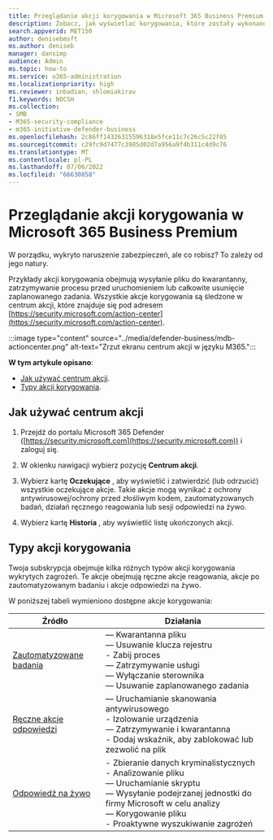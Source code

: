 ```yaml
---
title: Przeglądanie akcji korygowania w Microsoft 365 Business Premium
description: Zobacz, jak wyświetlać korygowania, które zostały wykonane automatycznie lub oczekują na zatwierdzenie w Centrum akcji.
search.appverid: MET150
author: denisebmsft
ms.author: deniseb
manager: dansimp
audience: Admin
ms.topic: how-to
ms.service: o365-administration
ms.localizationpriority: high
ms.reviewer: inbadian, shlomiakirav
f1.keywords: NOCSH
ms.collection:
- SMB
- M365-security-compliance
- m365-initiative-defender-business
ms.openlocfilehash: 2c86ff14326315596318e5fce11c7c26c5c22f85
ms.sourcegitcommit: c29fc9d7477c3985d02d7a956a9f4b311c4d9c76
ms.translationtype: MT
ms.contentlocale: pl-PL
ms.lasthandoff: 07/06/2022
ms.locfileid: "66630858"
---
```

# <a name="review-remediation-actions-in-microsoft-365-business-premium"></a>Przeglądanie akcji korygowania w Microsoft 365 Business Premium

W porządku, wykryto naruszenie zabezpieczeń, ale co robisz? To zależy od jego natury.

Przykłady akcji korygowania obejmują wysyłanie pliku do kwarantanny, zatrzymywanie procesu przed uruchomieniem lub całkowite usunięcie zaplanowanego zadania. Wszystkie akcje korygowania są śledzone w centrum akcji, które znajduje się pod adresem [https://security.microsoft.com/action-center](https://security.microsoft.com/action-center).

:::image type="content" source="../media/defender-business/mdb-actioncenter.png" alt-text="Zrzut ekranu centrum akcji w języku M365.":::

**W tym artykule opisano**:

- [Jak używać centrum akcji](#how-to-use-your-action-center).
- [Typy akcji korygowania](#types-of-remediation-actions).


## <a name="how-to-use-your-action-center"></a>Jak używać centrum akcji

1. Przejdź do portalu Microsoft 365 Defender ([https://security.microsoft.com](https://security.microsoft.com)) i zaloguj się.

2. W okienku nawigacji wybierz pozycję **Centrum akcji**.

3. Wybierz kartę **Oczekujące** , aby wyświetlić i zatwierdzić (lub odrzucić) wszystkie oczekujące akcje. Takie akcje mogą wynikać z ochrony antywirusowej/ochrony przed złośliwym kodem, zautomatyzowanych badań, działań ręcznego reagowania lub sesji odpowiedzi na żywo.

4. Wybierz kartę **Historia** , aby wyświetlić listę ukończonych akcji.

## <a name="types-of-remediation-actions"></a>Typy akcji korygowania

Twoja subskrypcja obejmuje kilka różnych typów akcji korygowania wykrytych zagrożeń. Te akcje obejmują ręczne akcje reagowania, akcje po zautomatyzowanym badaniu i akcje odpowiedzi na żywo.

W poniższej tabeli wymieniono dostępne akcje korygowania:

| Źródło  | Działania  |
|---------|---------|
| [Zautomatyzowane badania](../security/defender-endpoint/automated-investigations.md)      | — Kwarantanna pliku <br/>— Usuwanie klucza rejestru <br/>- Zabij proces <br/>— Zatrzymywanie usługi <br/>— Wyłączanie sterownika <br/>— Usuwanie zaplanowanego zadania        |
| [Ręczne akcje odpowiedzi](../security/defender-endpoint/respond-machine-alerts.md)   | — Uruchamianie skanowania antywirusowego <br/>- Izolowanie urządzenia <br/>— Zatrzymywanie i kwarantanna <br/>- Dodaj wskaźnik, aby zablokować lub zezwolić na plik       |
| [Odpowiedź na żywo](../security/defender-endpoint/live-response.md)   | - Zbieranie danych kryminalistycznych <br/>- Analizowanie pliku <br/>— Uruchamianie skryptu <br/>— Wysyłanie podejrzanej jednostki do firmy Microsoft w celu analizy <br/>— Korygowanie pliku <br/>- Proaktywne wyszukiwanie zagrożeń         |
